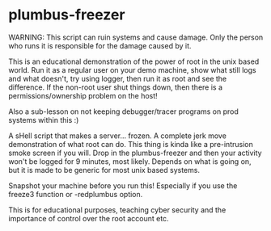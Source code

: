 # plumbus-freezer

WARNING: This script can ruin systems and cause damage. Only the person who runs it is responsible for the damage caused by it.

This is an educational demonstration of the power of root in the unix based world. Run it as a regular user on 
your demo machine, show what still logs and what doesn't, try using logger, then run it as root and see the difference.
If the non-root user shut things down, then there is a permissions/ownership problem on the host!

Also a sub-lesson on not keeping debugger/tracer programs on prod systems within this :)

A sHell script that makes a server... frozen. A complete jerk move demonstration of what root can do.
This thing is kinda like a pre-intrusion smoke screen if you will. Drop in the plumbus-freezer and then your activity
won't be logged for 9 minutes, most likely. Depends on what is going on, but it is made to be generic for most unix based systems.

Snapshot your machine before you run this! Especially if you use the freeze3 function or -redplumbus option.

This is for educational purposes, teaching cyber security and the importance of control over the root account etc.
